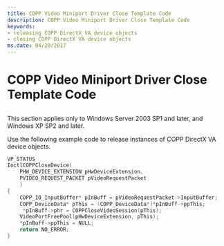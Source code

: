```yaml
---
title: COPP Video Miniport Driver Close Template Code
description: COPP Video Miniport Driver Close Template Code
keywords:
- releasing COPP DirectX VA device objects
- closing COPP DirectX VA device objects
ms.date: 04/20/2017
---
```


# COPP Video Miniport Driver Close Template Code


## <span id="ddk_copp_video_miniport_driver_close_template_code_gg"></span><span id="DDK_COPP_VIDEO_MINIPORT_DRIVER_CLOSE_TEMPLATE_CODE_GG"></span>


This section applies only to Windows Server 2003 SP1 and later, and Windows XP SP2 and later.

Use the following example code to release instances of COPP DirectX VA device objects.

```cpp
VP_STATUS
IoctlCOPPCloseDevice(
    PHW_DEVICE_EXTENSION pHwDeviceExtension,
    PVIDEO_REQUEST_PACKET pVideoRequestPacket
    )
{
    COPP_IO_InputBuffer* pInBuff = pVideoRequestPacket->InputBuffer;
    COPP_DeviceData* pThis = (COPP_DeviceData*)*pInBuff->ppThis;
     *pInBuff->phr = COPPCloseVideoSession(pThis);
    VideoPortFreePool(pHwDeviceExtension, pThis);
    *pInBuff->ppThis = NULL;
    return NO_ERROR;
}
```

 

 





